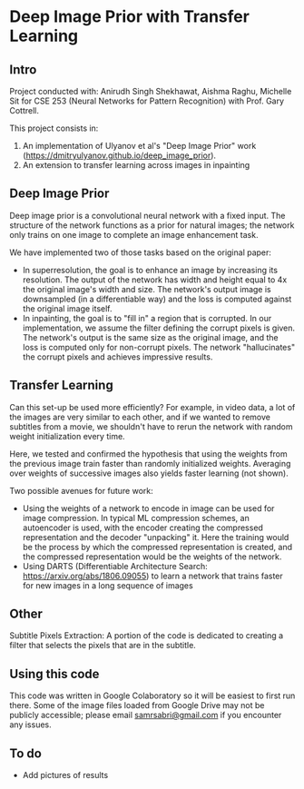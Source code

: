 # Deep Image Prior with Transfer Learning

## Intro
Project conducted with: Anirudh Singh Shekhawat, Aishma Raghu, Michelle Sit for CSE 253 (Neural Networks for Pattern Recognition) with Prof. Gary Cottrell.

This project consists in:
1) An implementation of Ulyanov et al's "Deep Image Prior" work (https://dmitryulyanov.github.io/deep_image_prior).
2) An extension to transfer learning across images in inpainting

## Deep Image Prior
Deep image prior is a convolutional neural network with a fixed input. The structure of the network functions as a prior for natural images; the network only trains on one image to complete an image enhancement task.

We have implemented two of those tasks based on the original paper:
- In superresolution, the goal is to enhance an image by increasing its resolution. The output of the network has width and height equal to 4x the original image's width and size. The network's output image is downsampled (in a differentiable way) and the loss is computed against the original image itself.
- In inpainting, the goal is to "fill in" a region that is corrupted. In our implementation, we assume the filter defining the corrupt pixels is given. The network's output is the same size as the original image, and the loss is computed only for non-corrupt pixels. The network "hallucinates" the corrupt pixels and achieves impressive results.

## Transfer Learning
Can this set-up be used more efficiently? For example, in video data, a lot of the images are very similar to each other, and if we wanted to remove subtitles from a movie, we shouldn't have to rerun the network with random weight initialization every time.

Here, we tested and confirmed the hypothesis that using the weights from the previous image train faster than randomly initialized weights. Averaging over weights of successive images also yields faster learning (not shown).

Two possible avenues for future work:
- Using the weights of a network to encode in image can be used for image compression. In typical ML compression schemes, an autoencoder is used, with the encoder creating the compressed representation and the decoder "unpacking" it. Here the training would be the process by which the compressed representation is created, and the compressed representation would be the weights of the network.
- Using DARTS (Differentiable Architecture Search: https://arxiv.org/abs/1806.09055) to learn a network that trains faster for new images in a long sequence of images

## Other
Subtitle Pixels Extraction: A portion of the code is dedicated to creating a filter that selects the pixels that are in the subtitle.

## Using this code

This code was written in Google Colaboratory so it will be easiest to first run there. Some of the image files loaded from Google Drive  may not be publicly accessible; please email samrsabri@gmail.com if you encounter any issues.

## To do

- Add pictures of results
